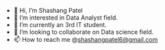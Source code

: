 - 👋 Hi, I’m Shashang Patel
- 👀 I’m interested in Data Analyst field.
- 🌱 I’m currently an 3rd IT student.
- 💞️ I’m looking to collaborate on Data science field.
- 📫 How to reach me @shashangpatel6@gmail.com

<!---
Shashang2303/Shashang2303 is a ✨ special ✨ repository because its `README.md` (this file) appears on your GitHub profile.
You can click the Preview link to take a look at your changes.
--->
